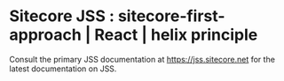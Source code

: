 # Sitecore JSS : sitecore-first-approach | React | helix principle

Consult the primary JSS documentation at https://jss.sitecore.net for the latest documentation on JSS.
